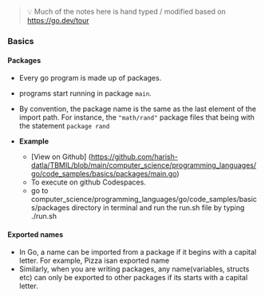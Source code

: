 
> 💡 Much of the notes here is hand typed / modified based on https://go.dev/tour

### Basics

#### Packages
  - Every go program is made up of packages.
  - programs start running in package `main`.
  - By convention, the package name is the same as the last element of the import path. For instance, the `"math/rand"` package files that being with the statement `package rand`

  - **Example**
    - [View on Github] (https://github.com/harish-datla/TBMIL/blob/main/computer_science/programming_languages/go/code_samples/basics/packages/main.go)
    - To execute on github Codespaces.
    - go to computer_science/programming_languages/go/code_samples/basics/packages directory in terminal and run the run.sh file by typing ./run.sh

#### Exported names
  - In Go, a name can be imported from a package if it begins with a capital letter. For example, Pizza isan exported name  
  - Similarly, when you are writing packages, any name(variables, structs etc) can only be exported to other packages if its starts with a capital letter.
    

